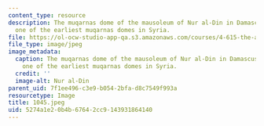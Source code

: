 ```yaml
---
content_type: resource
description: The muqarnas dome of the mausoleum of Nur al-Din in Damascus (1167-68),
  one of the earliest muqarnas domes in Syria.
file: https://ol-ocw-studio-app-qa.s3.amazonaws.com/courses/4-615-the-architecture-of-cairo-spring-2002/5274a1e20b4b67642cc9143931864140_1045.jpeg
file_type: image/jpeg
image_metadata:
  caption: The muqarnas dome of the mausoleum of Nur al-Din in Damascus (1167-68),
    one of the earliest muqarnas domes in Syria.
  credit: ''
  image-alt: Nur al-Din
parent_uid: 7f1ee496-c3e9-b054-2bfa-d8c7549f993a
resourcetype: Image
title: 1045.jpeg
uid: 5274a1e2-0b4b-6764-2cc9-143931864140
---
```

